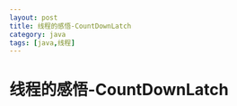 ```yaml
---
layout: post
title: 线程的感悟-CountDownLatch
category: java
tags: [java,线程]
---
```


# 线程的感悟-CountDownLatch #


